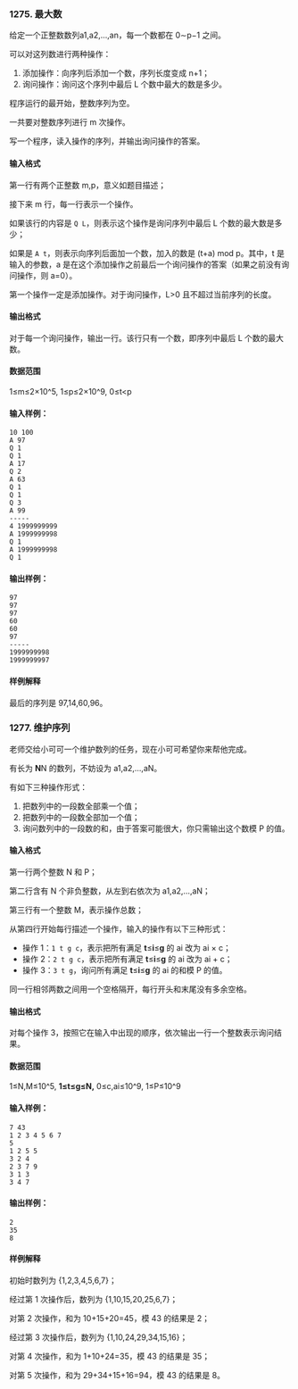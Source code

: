 ### 1275. 最大数

给定一个正整数数列a1,a2,…,an，每一个数都在 0∼p−1 之间。

可以对这列数进行两种操作：

1. 添加操作：向序列后添加一个数，序列长度变成 n+1；
2. 询问操作：询问这个序列中最后 L 个数中最大的数是多少。

程序运行的最开始，整数序列为空。

一共要对整数序列进行 m 次操作。

写一个程序，读入操作的序列，并输出询问操作的答案。

#### 输入格式

第一行有两个正整数 m,p，意义如题目描述；

接下来 m 行，每一行表示一个操作。

如果该行的内容是 `Q L`，则表示这个操作是询问序列中最后 L 个数的最大数是多少；

如果是 `A t`，则表示向序列后面加一个数，加入的数是 (t+a) mod p。其中，t 是输入的参数，a 是在这个添加操作之前最后一个询问操作的答案（如果之前没有询问操作，则 a=0）。

第一个操作一定是添加操作。对于询问操作，L>0 且不超过当前序列的长度。

#### 输出格式

对于每一个询问操作，输出一行。该行只有一个数，即序列中最后 L 个数的最大数。

#### 数据范围

1≤m≤2×10^5,
1≤p≤2×10^9,
0≤t<p

#### 输入样例：

```
10 100
A 97
Q 1
Q 1
A 17
Q 2
A 63
Q 1
Q 1
Q 3
A 99
-----
4 1999999999
A 1999999998
Q 1
A 1999999998
Q 1
```

#### 输出样例：

```
97
97
97
60
60
97
-----
1999999998
1999999997
```

#### 样例解释

最后的序列是 97,14,60,96。


### 1277. 维护序列

老师交给小可可一个维护数列的任务，现在小可可希望你来帮他完成。

有长为 **N**N 的数列，不妨设为 a1,a2,…,aN。

有如下三种操作形式：

1. 把数列中的一段数全部乘一个值；
2. 把数列中的一段数全部加一个值；
3. 询问数列中的一段数的和，由于答案可能很大，你只需输出这个数模 P 的值。

#### 输入格式

第一行两个整数 N 和 P；

第二行含有 N 个非负整数，从左到右依次为 a1,a2,…,aN；

第三行有一个整数 M，表示操作总数；

从第四行开始每行描述一个操作，输入的操作有以下三种形式：

* 操作 1：`1 t g c`，表示把所有满足 **t**≤**i**≤**g** 的 ai 改为 ai × c；
* 操作 2：`2 t g c`，表示把所有满足 **t**≤**i**≤**g** 的 ai 改为 ai + c；
* 操作 3：`3 t g`，询问所有满足 **t**≤**i**≤**g** 的 ai 的和模 P 的值。

同一行相邻两数之间用一个空格隔开，每行开头和末尾没有多余空格。

#### 输出格式

对每个操作 3，按照它在输入中出现的顺序，依次输出一行一个整数表示询问结果。

#### 数据范围

1≤N,M≤10^5,
**1≤t≤g≤N,**
0≤c,ai≤10^9,
1≤P≤10^9

#### 输入样例：

```
7 43
1 2 3 4 5 6 7
5
1 2 5 5
3 2 4
2 3 7 9
3 1 3
3 4 7
```

#### 输出样例：

```
2
35
8
```

#### 样例解释

初始时数列为 {1,2,3,4,5,6,7}；

经过第 1 次操作后，数列为 {1,10,15,20,25,6,7}；

对第 2 次操作，和为 10+15+20=45，模 43 的结果是 2；

经过第 3 次操作后，数列为 {1,10,24,29,34,15,16}；

对第 4 次操作，和为 1+10+24=35，模 43 的结果是 35；

对第 5 次操作，和为 29+34+15+16=94，模 43 的结果是 8。
